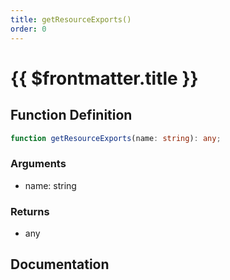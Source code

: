 ```yaml
---
title: getResourceExports()
order: 0
---
```


# {{ $frontmatter.title }}

## Function Definition

```ts
function getResourceExports(name: string): any;
```

### Arguments

* name: string

### Returns

* any

## Documentation

<!--@include: ./parts/getResourceExports.md-->
